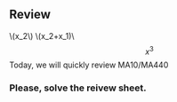 
## Review

\\(x_2\\)
\\(x_2+x_1)\\
$$x^3$$
Today, we will quickly review MA10/MA440

### Please, solve the reivew sheet.


